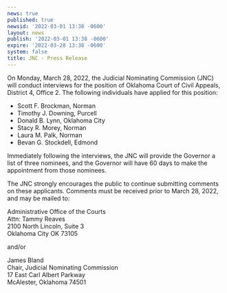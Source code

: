 ```yaml
---
news: true
published: true
newsid: '2022-03-01 13:38 -0600'
layout: news
publish: '2022-03-01 13:38 -0600'
expire: '2022-03-28 13:38 -0600'
system: false
title: JNC - Press Release
---
```

On Monday, March 28, 2022, the Judicial Nominating Commission (JNC) will conduct interviews for the position of Oklahoma Court of Civil Appeals, District 4, Office 2. The following individuals have applied for this position:

- Scott F. Brockman, Norman  
- Timothy J. Downing, Purcell  
- Donald B. Lynn, Oklahoma City  
- Stacy R. Morey, Norman  
- Laura M. Palk, Norman  
- Bevan G. Stockdell, Edmond

Immediately following the interviews, the JNC will provide the Governor a list of three nominees, and the Governor will have 60 days to make the appointment from those nominees.

The JNC strongly encourages the public to continue submitting comments on these applicants. Comments must be received prior to March 28, 2022, and may be mailed to:

Administrative Office of the Courts  
Attn: Tammy Reaves  
2100 North Lincoln, Suite 3  
Oklahoma City OK 73105 

and/or

James Bland  
Chair, Judicial Nominating Commission  
17 East Carl Albert Parkway  
McAlester, Oklahoma 74501
